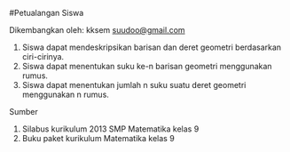 #Petualangan Siswa

Dikembangkan oleh: kksem <suudoo@gmail.com>

1. Siswa dapat mendeskripsikan barisan dan deret geometri berdasarkan ciri-cirinya.
2. Siswa dapat menentukan suku ke-n barisan geometri menggunakan rumus.
3. Siswa dapat menentukan jumlah n suku suatu deret geometri menggunakan n rumus.

Sumber
1. Silabus kurikulum 2013 SMP Matematika kelas 9
2. Buku paket kurikulum Matematika kelas 9
